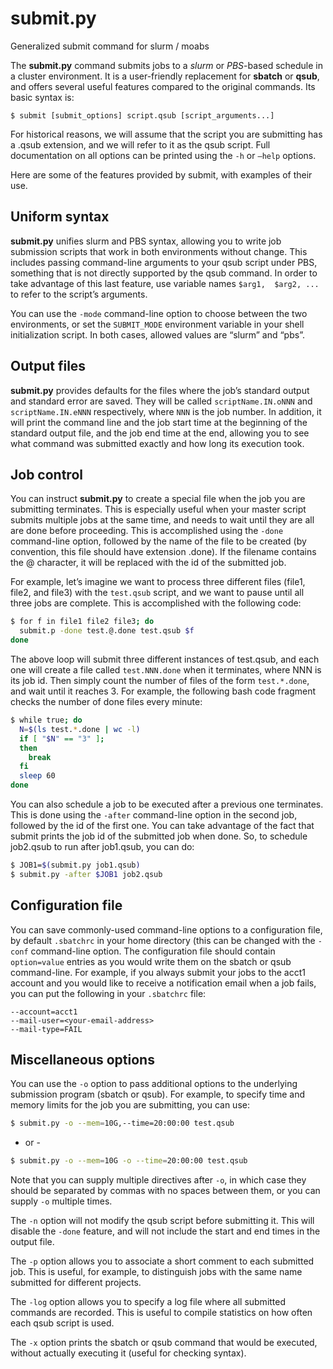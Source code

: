 # submit.py
Generalized submit command for slurm / moabs

The **submit.py** command submits jobs to a *slurm* or *PBS*-based schedule in a cluster environment. It is a 
user-friendly replacement for **sbatch** or **qsub**, and offers several useful features 
compared to the original commands. Its basic syntax is:

```
$ submit [submit_options] script.qsub [script_arguments...]
```

For historical reasons, we will assume that the script you are submitting has a .qsub extension, 
and we will refer to it as the qsub script. Full documentation on all options can be printed using
the `-h` or `–help` options.

Here are some of the features provided by submit, with examples of their use.

## Uniform syntax

**submit.py** unifies slurm and PBS syntax, allowing you to write job submission scripts that work 
in both environments without change. This includes passing command-line arguments to your qsub 
script under PBS, something that is not directly supported by the qsub command. In order to 
take advantage of this last feature, use variable names `$arg1,  $arg2, ...` to refer to the script’s arguments.

You can use the `-mode` command-line option to choose between the two environments, or set the `SUBMIT_MODE` 
environment variable in your shell initialization script. In both cases, allowed values are “slurm” and “pbs”.

## Output files

**submit.py** provides defaults for the files where the job’s standard output and standard error are saved. 
They will be called `scriptName.IN.oNNN` and `scriptName.IN.eNNN` respectively, where `NNN` is the job number. 
In addition, it will print the command line and the job start time at the beginning of the standard output file,
and the job end time at the end, allowing you to see what command was submitted exactly and how long its execution took.

## Job control

You can instruct **submit.py** to create a special file when the job you are submitting terminates. This is 
especially useful when your master script submits multiple jobs at the same time, and needs to wait until 
they are all are done before proceeding.  This is accomplished using the `-done` command-line option, followed 
by the name of the file to be created (by convention, this file should have extension .done). If the filename 
contains the @ character, it will be replaced with the id of the submitted job.

For example, let’s imagine we want to process three different files (file1, file2, and file3) with the `test.qsub` 
script, and we want to pause until all three jobs are complete. This is accomplished with the following code:

```bash
$ for f in file1 file2 file3; do
  submit.p -done test.@.done test.qsub $f
done
```

The above loop will submit three different instances of test.qsub, and each one will create a file called `test.NNN.done` 
when it terminates, where NNN is its job id. Then simply count the number of files of the form `test.*.done`, and wait until it reaches 3. For example, the following bash code fragment checks the number of done files every minute:

```bash
$ while true; do
  N=$(ls test.*.done | wc -l)
  if [ "$N" == "3" ];
  then
    break
  fi
  sleep 60
done
```

You can also schedule a job to be executed after a previous one terminates. This is done using the `-after` 
command-line option in the second job, followed by the id of the first one. You can take advantage of the 
fact that submit prints the job id of the submitted job when done. So, to schedule job2.qsub to run after 
job1.qsub, you can do:

```bash
$ JOB1=$(submit.py job1.qsub)
$ submit.py -after $JOB1 job2.qsub
```

## Configuration file

You can save commonly-used command-line options to a configuration file, by default `.sbatchrc` in your home 
directory (this can be changed with the `-conf` command-line option. The configuration file should contain 
`option=value` entries as you would write them on the sbatch or qsub command-line. For example, if you always 
submit your jobs to the acct1 account and you would like to receive a notification email when a job fails, 
you can put the following in your `.sbatchrc` file:

```
--account=acct1
--mail-user=<your-email-address>
--mail-type=FAIL
```

## Miscellaneous options

You can use the `-o` option to pass additional options to the underlying submission program (sbatch or qsub). For example, to specify time and memory limits for the job you are submitting, you can use:

```bash
$ submit.py -o --mem=10G,--time=20:00:00 test.qsub
```

- or -

```bash
$ submit.py -o --mem=10G -o --time=20:00:00 test.qsub
```

Note that you can supply multiple directives after `-o`, in which case they should be separated by commas with no 
spaces between them, or you can supply `-o` multiple times.

The `-n` option will not modify the qsub script before submitting it. This will disable the `-done` feature, and 
will not include the start and end times in the output file.

The `-p` option allows you to associate a short comment to each submitted job. This is useful, for example, to 
distinguish jobs with the same name submitted for different projects.

The `-log` option allows you to specify a log file where all submitted commands are recorded. This is useful to 
compile statistics on how often each qsub script is used.

The `-x` option prints the sbatch or qsub command that would be executed, without actually executing it (useful 
for checking syntax).

 
